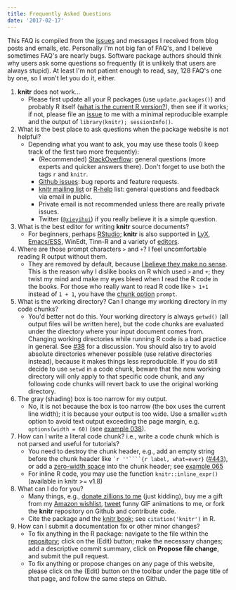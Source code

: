 ```yaml
---
title: Frequently Asked Questions
date: '2017-02-17'
---
```


This FAQ is compiled from the [issues](https://github.com/yihui/knitr/issues) and messages I received from blog posts and emails, etc. Personally I'm not big fan of FAQ's, and I believe sometimes FAQ's are nearly bugs. Software package authors should think why users ask some questions so frequently (it is unlikely that users are always stupid). At least I'm not patient enough to read, say, 128 FAQ's one by one, so I won't let you do it, either.

1. **knitr** does not work...
    - Please first update all your R packages (use `update.packages()`) and probably R itself ([what is the current R version?](https://cran.rstudio.com)), then see if it works; if not, please file an [issue](https://github.com/yihui/knitr/issues) to me with a minimal reproducible example and the output of `library(knitr); sessionInfo()`.
1. What is the best place to ask questions when the package website is not helpful?
    - Depending what you want to ask, you may use these tools (I keep track of the first two more frequently):
        - (Recommended) [StackOverflow](http://stackoverflow.com/questions/tagged/knitr): general questions (more experts and quicker answers there). Don't forget to use both the tags `r` and `knitr`.
        - [Github issues](https://github.com/yihui/knitr/issues): bug reports and feature requests.
        - [knitr mailing list](https://groups.google.com/group/knitr) or [R-help](http://www.r-project.org/mail.html) list: general questions and feedback via email in public.
        - Private email is not recommended unless there are really private issues.
        - Twitter ([`@xieyihui`](http://twitter.com/xieyihui)) if you really believe it is a simple question.
1. What is the best editor for writing **knitr** source documents?
    - For beginners, perhaps [RStudio](https://www.rstudio.com); **knitr** is also supported in [LyX](/knitr/demo/lyx/), [Emacs/ESS](http://ess.r-project.org/), WinEdt, Tinn-R and a variety of [editors](/knitr/demo/editors/).
1. Where are those prompt characters `>` and `+`? I feel uncomfortable reading R output without them.
    - They are removed by default, because [I believe they make no sense](/en/2013/01/code-pollution-with-command-prompts/). This is the reason why I dislike books on R which used `>` and `+`; they twist my mind and make my eyes bleed when I read the R code in the books. For those who really want to read R code like `> 1+1` instead of `1 + 1`, you have the [chunk option](/knitr/options) `prompt`.
1. What is the working directory? Can I change my working directory in my code chunks?
    - You'd better not do this. Your working directory is always `getwd()` (all output files will be written here), but the code chunks are evaluated under the directory where your input document comes from. Changing working directories while running R code is a bad practice in general. See [#38](https://github.com/yihui/knitr/issues/38) for a discussion. You should also try to avoid absolute directories whenever possible (use relative directories instead), because it makes things less reproducible.  If you do still decide to use `setwd` in a code chunk, beware that the new working directory will only apply to that specific code chunk, and any following code chunks will revert back to use the original working directory.
1. The gray (shading) box is too narrow for my output.
    - No, it is not because the box is too narrow (the box uses the current line width); it is because your output is too wide. Use a smaller `width` option to avoid text output exceeding the page margin, e.g. `options(width = 60)` (see [example 038](https://github.com/yihui/knitr-examples/blob/master/038-output-width.Rnw)).
1. How can I write a literal code chunk? i.e., write a code chunk which is not parsed and useful for tutorials?
    - You need to destroy the chunk header, e.g., add an empty string before the chunk header like ````` `r ''````{r label, what=ever} ````` ([#443](https://github.com/yihui/knitr/issues/443)), or add a [zero-width space](http://en.wikipedia.org/wiki/Zero-width_space) into the chunk header; see [example 065](https://github.com/yihui/knitr-examples)
    - For inline R code, you may use the function `knitr::inline_expr()` (available in knitr >= v1.8)
1. What can I do for you?
    - Many things, e.g., [donate zillions to me](https://www.paypal.com/cgi-bin/webscr?cmd=_donations&business=ZRJDEBSEJEUJY&lc=US&item_name=Donate%20to%20Yihui%20Xie&currency_code=USD&bn=PP%2dDonationsBF%3abtn_donateCC_LG%2egif%3aNonHosted) (just kidding), buy me a gift from my [Amazon wishlist](http://amzn.com/w/2S7M0GLEC32SB), [tweet](https://twitter.com/xieyihui) funny GIF animations to me, or fork the **knitr** repository on Github and contribute code.
    - Cite the package and the [knitr book](http://amzn.com/1498716962); see `citation('knitr')` in R.
1. How can I submit a documentation fix or other minor changes?
    - To fix anything in the R package: navigate to the file within the [repository](https://github.com/yihui/knitr); click on the <i class="fa fa-pencil" aria-hidden="true"></i> (Edit) button; make the necessary changes; add a descriptive commit summary, click on **Propose file change**, and submit the pull request.
    - To fix anything or propose changes on any page of this website, please click on the <i class="fa fa-pencil-square-o" aria-hidden="true"></i> (Edit) button on the toolbar under the page title of that page, and follow the same steps on Github.
